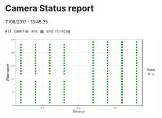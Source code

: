 Camera Status report
================
11/06/2017 - 13:45:35

    All cameras are up and running

![](camreport_files/figure-markdown_github/unnamed-chunk-2-1.png)
